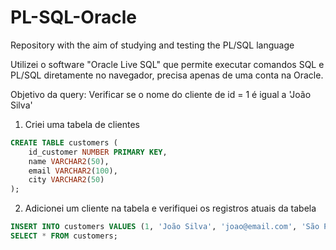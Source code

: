 # PL-SQL-Oracle
Repository with the aim of studying and testing the PL/SQL language

Utilizei o software "Oracle Live SQL" que permite executar comandos SQL e PL/SQL diretamente no navegador, precisa apenas de uma conta na Oracle.

Objetivo da query: Verificar se o nome do cliente de id = 1 é igual a 'João Silva' 

1. Criei uma tabela de clientes
```SQL
CREATE TABLE customers (
    id_customer NUMBER PRIMARY KEY,
    name VARCHAR2(50),
    email VARCHAR2(100),
    city VARCHAR2(50)
);
```
2. Adicionei um cliente na tabela e verifiquei os registros atuais da tabela
```SQL
INSERT INTO customers VALUES (1, 'João Silva', 'joao@email.com', 'São Paulo');
SELECT * FROM customers;
```

